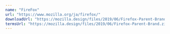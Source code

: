 ```yaml
---
name: "FireFox"
url: "https://www.mozilla.org/ja/firefox/"
downloadUrl: "https://mozilla.design/files/2019/06/Firefox-Parent-Brand.zip"
termsUrl: "https://mozilla.design/files/2019/06/Firefox-Parent-Brand.zip"
---
```


